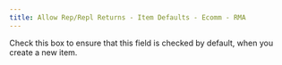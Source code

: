 ```yaml
---
title: Allow Rep/Repl Returns - Item Defaults - Ecomm - RMA
---
```



Check this box to ensure that this field is checked by default, when  you create a new item.
